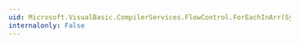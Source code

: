 ```yaml
---
uid: Microsoft.VisualBasic.CompilerServices.FlowControl.ForEachInArr(System.Array)
internalonly: False
---
```

